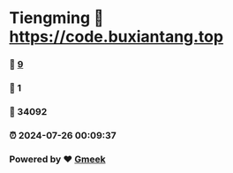 # Tiengming :link: https://code.buxiantang.top 
### :page_facing_up: [9](https://code.buxiantang.top/tag.html) 
### :speech_balloon: 1 
### :hibiscus: 34092 
### :alarm_clock: 2024-07-26 00:09:37 
### Powered by :heart: [Gmeek](https://github.com/Meekdai/Gmeek)

